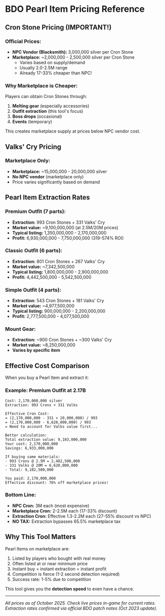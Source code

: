 # BDO Pearl Item Pricing Reference

## Cron Stone Pricing (IMPORTANT!)

### Official Prices:
- **NPC Vendor (Blacksmith):** 3,000,000 silver per Cron Stone
- **Marketplace:** ~2,000,000 - 2,500,000 silver per Cron Stone
  - Varies based on supply/demand
  - Usually 2.0-2.5M range
  - Already 17-33% cheaper than NPC!

### Why Marketplace is Cheaper:
Players can obtain Cron Stones through:
1. **Melting gear** (especially accessories)
2. **Outfit extraction** (this tool's focus)
3. **Boss drops** (occasional)
4. **Events** (temporary)

This creates marketplace supply at prices below NPC vendor cost.

## Valks' Cry Pricing

### Marketplace Only:
- **Marketplace:** ~15,000,000 - 20,000,000 silver
- **No NPC vendor** (marketplace only)
- Price varies significantly based on demand

## Pearl Item Extraction Rates

### Premium Outfit (7 parts):
- **Extraction:** 993 Cron Stones + 331 Valks' Cry
- **Market value:** ~9,100,000,000 (at 2.5M/20M prices)
- **Typical listing:** 1,350,000,000 - 2,170,000,000
- **Profit:** 6,930,000,000 - 7,750,000,000 (319-574% ROI)

### Classic Outfit (6 parts):
- **Extraction:** 801 Cron Stones + 267 Valks' Cry
- **Market value:** ~7,342,500,000
- **Typical listing:** 1,800,000,000 - 2,900,000,000
- **Profit:** 4,442,500,000 - 5,542,500,000

### Simple Outfit (4 parts):
- **Extraction:** 543 Cron Stones + 181 Valks' Cry
- **Market value:** ~4,977,500,000
- **Typical listing:** 900,000,000 - 2,200,000,000
- **Profit:** 2,777,500,000 - 4,077,500,000

### Mount Gear:
- **Extraction:** ~900 Cron Stones + ~300 Valks' Cry
- **Market value:** ~8,250,000,000
- **Varies by specific item**

## Effective Cost Comparison

When you buy a Pearl Item and extract it:

### Example: Premium Outfit at 2.17B
```
Cost: 2,170,000,000 silver
Extraction: 993 Crons + 331 Valks

Effective Cron Cost:
= (2,170,000,000 - 331 × 20,000,000) / 993
= (2,170,000,000 - 6,620,000,000) / 993
= Need to account for Valks value first...

Better calculation:
Total extraction value: 9,103,000,000
Your cost: 2,170,000,000
Savings: 6,933,000,000

If buying same materials:
- 993 Crons @ 2.5M = 2,482,500,000
- 331 Valks @ 20M = 6,620,000,000
- Total: 9,102,500,000

You paid: 2,170,000,000
Effective discount: 76% off marketplace prices!
```

### Bottom Line:
- **NPC Cron:** 3M each (most expensive)
- **Marketplace Cron:** 2-2.5M each (17-33% discount)
- **Extraction Cron:** Effective 1.3-2.2M each (27-55% discount vs NPC)
- **NO TAX:** Extraction bypasses 65.5% marketplace tax

## Why This Tool Matters

Pearl Items on marketplace are:
1. Listed by players who bought with real money
2. Often listed at or near minimum price
3. Instant buy = instant extraction = instant profit
4. Competition is fierce (1-2 second detection required)
5. Success rate: 1-5% due to competition

This tool gives you the **detection speed** to even have a chance.

---

*All prices as of October 2025. Check live prices in-game for current rates.*
*Extraction rates confirmed via official BDO patch notes (Oct 2023 update).*

